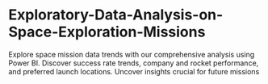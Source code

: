 # Exploratory-Data-Analysis-on-Space-Exploration-Missions
 Explore space mission data trends with our comprehensive analysis using Power BI. Discover success rate trends, company and rocket performance, and preferred launch locations. Uncover insights crucial for future missions
